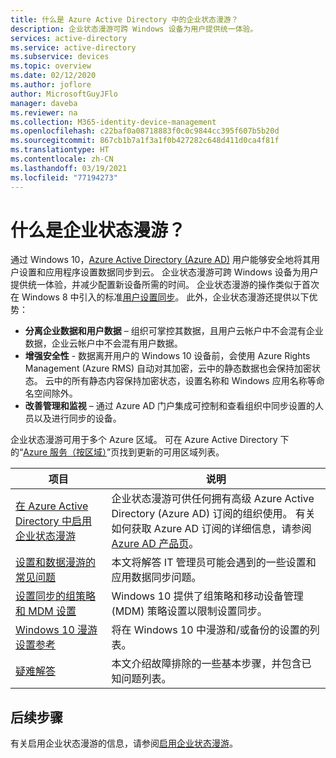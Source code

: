 ```yaml
---
title: 什么是 Azure Active Directory 中的企业状态漫游？
description: 企业状态漫游可跨 Windows 设备为用户提供统一体验。
services: active-directory
ms.service: active-directory
ms.subservice: devices
ms.topic: overview
ms.date: 02/12/2020
ms.author: joflore
author: MicrosoftGuyJFlo
manager: daveba
ms.reviewer: na
ms.collection: M365-identity-device-management
ms.openlocfilehash: c22baf0a08718883f0c0c9844cc395f607b5b20d
ms.sourcegitcommit: 867cb1b7a1f3a1f0b427282c648d411d0ca4f81f
ms.translationtype: HT
ms.contentlocale: zh-CN
ms.lasthandoff: 03/19/2021
ms.locfileid: "77194273"
---
```

# <a name="what-is-enterprise-state-roaming"></a>什么是企业状态漫游？

通过 Windows 10，[Azure Active Directory (Azure AD)](../fundamentals/active-directory-whatis.md) 用户能够安全地将其用户设置和应用程序设置数据同步到云。 企业状态漫游可跨 Windows 设备为用户提供统一体验，并减少配置新设备所需的时间。 企业状态漫游的操作类似于首次在 Windows 8 中引入的标准[用户设置同步](https://go.microsoft.com/fwlink/?linkid=2015135)。 此外，企业状态漫游还提供以下优势：

* **分离企业数据和用户数据** – 组织可掌控其数据，且用户云帐户中不会混有企业数据，企业云帐户中不会混有用户数据。
* **增强安全性** - 数据离开用户的 Windows 10 设备前，会使用 Azure Rights Management (Azure RMS) 自动对其加密，云中的静态数据也会保持加密状态。 云中的所有静态内容保持加密状态，设置名称和 Windows 应用名称等命名空间除外。  
* **改善管理和监视** – 通过 Azure AD 门户集成可控制和查看组织中同步设置的人员以及进行同步的设备。 

企业状态漫游可用于多个 Azure 区域。 可在 Azure Active Directory 下的“[Azure 服务（按区域）](https://azure.microsoft.com/regions/#services)”页找到更新的可用区域列表。

| 项目 | 说明 |
| --- | --- |
| [在 Azure Active Directory 中启用企业状态漫游](enterprise-state-roaming-enable.md) |企业状态漫游可供任何拥有高级 Azure Active Directory (Azure AD) 订阅的组织使用。 有关如何获取 Azure AD 订阅的详细信息，请参阅 [Azure AD 产品页](https://azure.microsoft.com/services/active-directory)。 |
| [设置和数据漫游的常见问题](enterprise-state-roaming-faqs.md) |本文将解答 IT 管理员可能会遇到的一些设置和应用数据同步问题。 |
| [设置同步的组策略和 MDM 设置](enterprise-state-roaming-group-policy-settings.md) |Windows 10 提供了组策略和移动设备管理 (MDM) 策略设置以限制设置同步。 |
| [Windows 10 漫游设置参考](enterprise-state-roaming-windows-settings-reference.md) |将在 Windows 10 中漫游和/或备份的设置的列表。 |
| [疑难解答](enterprise-state-roaming-troubleshooting.md) |本文介绍故障排除的一些基本步骤，并包含已知问题列表。 |

## <a name="next-steps"></a>后续步骤

有关启用企业状态漫游的信息，请参阅[启用企业状态漫游](enterprise-state-roaming-enable.md)。
